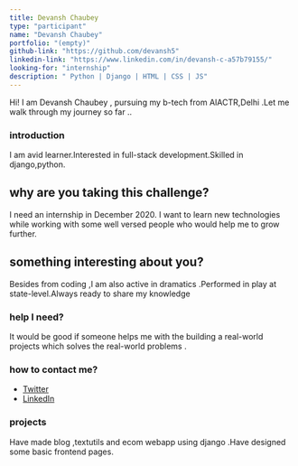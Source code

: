 ```yaml
---
title: Devansh Chaubey
type: "participant"
name: "Devansh Chaubey"
portfolio: "(empty)"
github-link: "https://github.com/devansh5"
linkedin-link: "https://www.linkedin.com/in/devansh-c-a57b79155/"
looking-for: "internship"
description: " Python | Django | HTML | CSS | JS"
---
```


Hi! I am Devansh Chaubey , pursuing my b-tech from AIACTR,Delhi .Let me walk through my journey so far .. 

### introduction

I am avid learner.Interested in full-stack development.Skilled in django,python.

## why are you taking this challenge?

I need an internship in December 2020.
I want to learn new technologies while working with some well versed people who would help me to grow further. 

## something interesting about you?

Besides from coding ,I am also active in dramatics .Performed in play at state-level.Always ready to share my knowledge
### help I need?

It would be good if someone helps me with the building a real-world projects which solves the real-world problems .

### how to contact me?

- [Twitter](https://twitter.com/devansh50634)
- [LinkedIn](https://www.linkedin.com/in/devansh-c-a57b79155/)

### projects

Have made blog ,textutils and ecom webapp using django .Have designed some basic frontend pages.

